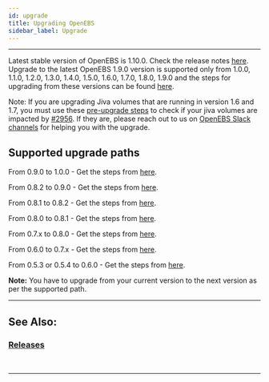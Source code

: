 ```yaml
---
id: upgrade
title: Upgrading OpenEBS
sidebar_label: Upgrade
---
```

------

Latest stable version of OpenEBS is 1.10.0. Check the release notes [here](https://github.com/openebs/openebs/releases/tag/v1.10.0).  Upgrade to the latest OpenEBS 1.9.0 version is supported only from 1.0.0, 1.1.0, 1.2.0, 1.3.0, 1.4.0, 1.5.0, 1.6.0, 1.7.0, 1.8.0, 1.9.0 and the steps for upgrading from these versions can be found [here](https://github.com/openebs/openebs/blob/master/k8s/upgrades/README.md).

Note: If you are upgrading Jiva volumes that are running in version 1.6 and 1.7, you must use these [pre-upgrade steps](https://github.com/openebs/charts/tree/master/scripts/jiva-tools) to check if your jiva volumes are impacted by [#2956](https://github.com/openebs/openebs/issues/2956). If they are, please reach out to us on [OpenEBS Slack channels](/docs/next/support.html) for helping you with the upgrade.


## Supported upgrade paths

From 0.9.0 to 1.0.0 - Get the steps from [here](https://docs.openebs.io/v100/docs/next/upgrade.html).

From 0.8.2 to 0.9.0 - Get the steps from [here](https://docs.openebs.io/v090/docs/next/upgrade.html).

From 0.8.1 to 0.8.2 - Get the steps from [here](https://v08-docs.openebs.io/v082/docs/next/upgrade.html).

From 0.8.0 to 0.8.1 - Get the steps from [here](https://v081-docs.openebs.io/docs/next/upgrade.html).

From 0.7.x to 0.8.0 - Get the steps from [here](https://v08-docs.openebs.io/docs/next/upgrade.html).

From 0.6.0 to 0.7.x - Get the steps from [here](https://v07-docs.openebs.io/docs/next/upgrade.html).

From 0.5.3 or 0.5.4 to 0.6.0 - Get the steps from [here](https://v06-docs.openebs.io/docs/next/upgrade.html).

**Note:** You have to upgrade from your current version to the next version as per the supported path. 

<hr>

## See Also:

### [Releases](/docs/next/releases.html)


<br>

<hr>
<br>


